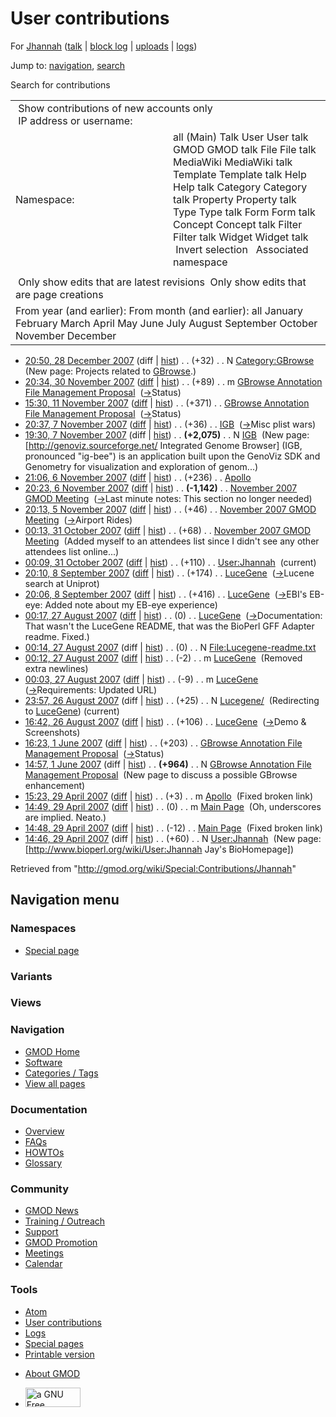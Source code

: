 <div id="mw-page-base" class="noprint">

</div>

<div id="mw-head-base" class="noprint">

</div>

<div id="content" class="mw-body" role="main">

<span id="top"></span>

<div id="mw-js-message" style="display:none;">

</div>



# <span dir="auto">User contributions</span>

<div id="bodyContent">

<div id="contentSub">

For [Jhannah](/wiki/User:Jhannah "User:Jhannah") (<a
href="/mediawiki/index.php?title=User_talk:Jhannah&amp;action=edit&amp;redlink=1"
class="new" title="User talk:Jhannah (page does not exist)">talk</a> \|
[block
log](/mediawiki/index.php?title=Special:Log/block&page=User%3AJhannah "Special:Log/block")
\|
[uploads](/wiki/Special:ListFiles/Jhannah "Special:ListFiles/Jhannah")
\| [logs](/wiki/Special:Log/Jhannah "Special:Log/Jhannah"))

</div>

<div id="jump-to-nav" class="mw-jump">

Jump to: [navigation](#mw-navigation), [search](#p-search)

</div>

<div id="mw-content-text">

Search for contributions

<table class="mw-contributions-table">
<colgroup>
<col style="width: 50%" />
<col style="width: 50%" />
</colgroup>
<tbody>
<tr class="odd">
<td colspan="2"> Show contributions of new accounts only<br />
 IP address or username:</td>
</tr>
<tr class="even">
<td class="mw-label">Namespace:</td>
<td>all (Main) Talk User User talk GMOD GMOD talk File File talk
MediaWiki MediaWiki talk Template Template talk Help Help talk Category
Category talk Property Property talk Type Type talk Form Form talk
Concept Concept talk Filter Filter talk Widget Widget talk  
 Invert selection 
 Associated namespace </td>
</tr>
<tr class="odd">
<td colspan="2"></td>
</tr>
<tr class="even">
<td colspan="2"> Only show edits that are latest revisions
 Only show edits that are page creations</td>
</tr>
<tr class="odd">
<td colspan="2">From year (and earlier): From month (and earlier): all
January February March April May June July August September October
November December</td>
</tr>
</tbody>
</table>

- <a href="/mediawiki/index.php?title=Category:GBrowse&amp;oldid=3741"
  class="mw-changeslist-date" title="Category:GBrowse">20:50, 28 December
  2007</a> (diff \|
  [hist](/mediawiki/index.php?title=Category:GBrowse&action=history "Category:GBrowse"))
  <span class="mw-changeslist-separator">. .</span>
  <span class="mw-plusminus-pos" dir="ltr"
  title="32 bytes after change">(+32)</span>‎
  <span class="mw-changeslist-separator">. .</span> N
  <a href="/wiki/Category:GBrowse" class="mw-contributions-title"
  title="Category:GBrowse">Category:GBrowse</a> ‎
  <span class="comment">(New page: Projects related to
  [GBrowse](/wiki/GBrowse "GBrowse").)</span>
- <a
  href="/mediawiki/index.php?title=GBrowse_Annotation_File_Management_Proposal&amp;oldid=3509"
  class="mw-changeslist-date"
  title="GBrowse Annotation File Management Proposal">20:34, 30 November
  2007</a>
  ([diff](/mediawiki/index.php?title=GBrowse_Annotation_File_Management_Proposal&diff=prev&oldid=3509 "GBrowse Annotation File Management Proposal")
  \|
  [hist](/mediawiki/index.php?title=GBrowse_Annotation_File_Management_Proposal&action=history "GBrowse Annotation File Management Proposal"))
  <span class="mw-changeslist-separator">. .</span>
  <span class="mw-plusminus-pos" dir="ltr"
  title="1,627 bytes after change">(+89)</span>‎
  <span class="mw-changeslist-separator">. .</span> m
  <a href="/wiki/GBrowse_Annotation_File_Management_Proposal"
  class="mw-contributions-title"
  title="GBrowse Annotation File Management Proposal">GBrowse Annotation
  File Management Proposal</a> ‎
  <span class="comment">([→](/wiki/GBrowse_Annotation_File_Management_Proposal#Status "GBrowse Annotation File Management Proposal")‎<span dir="auto"><span class="autocomment">Status</span></span>)</span>
- <a
  href="/mediawiki/index.php?title=GBrowse_Annotation_File_Management_Proposal&amp;oldid=3429"
  class="mw-changeslist-date"
  title="GBrowse Annotation File Management Proposal">15:30, 11 November
  2007</a>
  ([diff](/mediawiki/index.php?title=GBrowse_Annotation_File_Management_Proposal&diff=prev&oldid=3429 "GBrowse Annotation File Management Proposal")
  \|
  [hist](/mediawiki/index.php?title=GBrowse_Annotation_File_Management_Proposal&action=history "GBrowse Annotation File Management Proposal"))
  <span class="mw-changeslist-separator">. .</span>
  <span class="mw-plusminus-pos" dir="ltr"
  title="1,538 bytes after change">(+371)</span>‎
  <span class="mw-changeslist-separator">. .</span>
  <a href="/wiki/GBrowse_Annotation_File_Management_Proposal"
  class="mw-contributions-title"
  title="GBrowse Annotation File Management Proposal">GBrowse Annotation
  File Management Proposal</a> ‎
  <span class="comment">([→](/wiki/GBrowse_Annotation_File_Management_Proposal#Status "GBrowse Annotation File Management Proposal")‎<span dir="auto"><span class="autocomment">Status</span></span>)</span>
- <a href="/mediawiki/index.php?title=IGB&amp;oldid=3368"
  class="mw-changeslist-date" title="IGB">20:37, 7 November 2007</a>
  ([diff](/mediawiki/index.php?title=IGB&diff=prev&oldid=3368 "IGB") \|
  [hist](/mediawiki/index.php?title=IGB&action=history "IGB"))
  <span class="mw-changeslist-separator">. .</span>
  <span class="mw-plusminus-pos" dir="ltr"
  title="2,111 bytes after change">(+36)</span>‎
  <span class="mw-changeslist-separator">. .</span>
  <a href="/wiki/IGB" class="mw-contributions-title" title="IGB">IGB</a>
  ‎
  <span class="comment">([→](/wiki/IGB#Misc_plist_wars "IGB")‎<span dir="auto"><span class="autocomment">Misc
  plist wars</span></span>)</span>
- <a href="/mediawiki/index.php?title=IGB&amp;oldid=3367"
  class="mw-changeslist-date" title="IGB">19:30, 7 November 2007</a>
  (diff \| [hist](/mediawiki/index.php?title=IGB&action=history "IGB"))
  <span class="mw-changeslist-separator">. .</span> **(+2,075)**‎
  <span class="mw-changeslist-separator">. .</span> N
  <a href="/wiki/IGB" class="mw-contributions-title" title="IGB">IGB</a>
  ‎ <span class="comment">(New page: \[http://genoviz.sourceforge.net/
  Integrated Genome Browser\] (IGB, pronounced "ig-bee") is an
  application built upon the GenoViz SDK and Genometry for visualization
  and exploration of genom...)</span>
- <a href="/mediawiki/index.php?title=Apollo&amp;oldid=3346"
  class="mw-changeslist-date" title="Apollo">21:06, 6 November 2007</a>
  ([diff](/mediawiki/index.php?title=Apollo&diff=prev&oldid=3346 "Apollo")
  \| [hist](/mediawiki/index.php?title=Apollo&action=history "Apollo"))
  <span class="mw-changeslist-separator">. .</span>
  <span class="mw-plusminus-pos" dir="ltr"
  title="1,393 bytes after change">(+236)</span>‎
  <span class="mw-changeslist-separator">. .</span>
  <a href="/wiki/Apollo" class="mw-contributions-title"
  title="Apollo">Apollo</a> ‎
- <a
  href="/mediawiki/index.php?title=November_2007_GMOD_Meeting&amp;oldid=3335"
  class="mw-changeslist-date" title="November 2007 GMOD Meeting">20:23, 6
  November 2007</a>
  ([diff](/mediawiki/index.php?title=November_2007_GMOD_Meeting&diff=prev&oldid=3335 "November 2007 GMOD Meeting")
  \|
  [hist](/mediawiki/index.php?title=November_2007_GMOD_Meeting&action=history "November 2007 GMOD Meeting"))
  <span class="mw-changeslist-separator">. .</span> **(-1,142)**‎
  <span class="mw-changeslist-separator">. .</span>
  <a href="/wiki/November_2007_GMOD_Meeting"
  class="mw-contributions-title"
  title="November 2007 GMOD Meeting">November 2007 GMOD Meeting</a> ‎
  <span class="comment">([→](/wiki/November_2007_GMOD_Meeting#Last_minute_notes "November 2007 GMOD Meeting")‎<span dir="auto"><span class="autocomment">Last
  minute notes: </span> This section no longer needed</span>)</span>
- <a
  href="/mediawiki/index.php?title=November_2007_GMOD_Meeting&amp;oldid=3300"
  class="mw-changeslist-date" title="November 2007 GMOD Meeting">20:13, 5
  November 2007</a>
  ([diff](/mediawiki/index.php?title=November_2007_GMOD_Meeting&diff=prev&oldid=3300 "November 2007 GMOD Meeting")
  \|
  [hist](/mediawiki/index.php?title=November_2007_GMOD_Meeting&action=history "November 2007 GMOD Meeting"))
  <span class="mw-changeslist-separator">. .</span>
  <span class="mw-plusminus-pos" dir="ltr"
  title="4,374 bytes after change">(+46)</span>‎
  <span class="mw-changeslist-separator">. .</span>
  <a href="/wiki/November_2007_GMOD_Meeting"
  class="mw-contributions-title"
  title="November 2007 GMOD Meeting">November 2007 GMOD Meeting</a> ‎
  <span class="comment">([→](/wiki/November_2007_GMOD_Meeting#Airport_Rides "November 2007 GMOD Meeting")‎<span dir="auto"><span class="autocomment">Airport
  Rides</span></span>)</span>
- <a
  href="/mediawiki/index.php?title=November_2007_GMOD_Meeting&amp;oldid=3259"
  class="mw-changeslist-date" title="November 2007 GMOD Meeting">00:13, 31
  October 2007</a>
  ([diff](/mediawiki/index.php?title=November_2007_GMOD_Meeting&diff=prev&oldid=3259 "November 2007 GMOD Meeting")
  \|
  [hist](/mediawiki/index.php?title=November_2007_GMOD_Meeting&action=history "November 2007 GMOD Meeting"))
  <span class="mw-changeslist-separator">. .</span>
  <span class="mw-plusminus-pos" dir="ltr"
  title="2,134 bytes after change">(+68)</span>‎
  <span class="mw-changeslist-separator">. .</span>
  <a href="/wiki/November_2007_GMOD_Meeting"
  class="mw-contributions-title"
  title="November 2007 GMOD Meeting">November 2007 GMOD Meeting</a> ‎
  <span class="comment">(Added myself to an attendees list since I
  didn't see any other attendees list online...)</span>
- <a href="/mediawiki/index.php?title=User:Jhannah&amp;oldid=3258"
  class="mw-changeslist-date" title="User:Jhannah">00:09, 31 October
  2007</a>
  ([diff](/mediawiki/index.php?title=User:Jhannah&diff=prev&oldid=3258 "User:Jhannah")
  \|
  [hist](/mediawiki/index.php?title=User:Jhannah&action=history "User:Jhannah"))
  <span class="mw-changeslist-separator">. .</span>
  <span class="mw-plusminus-pos" dir="ltr"
  title="170 bytes after change">(+110)</span>‎
  <span class="mw-changeslist-separator">. .</span>
  <a href="/wiki/User:Jhannah" class="mw-contributions-title"
  title="User:Jhannah">User:Jhannah</a> ‎
  <span class="mw-uctop">(current)</span>
- <a href="/mediawiki/index.php?title=LuceGene&amp;oldid=3047"
  class="mw-changeslist-date" title="LuceGene">20:10, 8 September 2007</a>
  ([diff](/mediawiki/index.php?title=LuceGene&diff=prev&oldid=3047 "LuceGene")
  \|
  [hist](/mediawiki/index.php?title=LuceGene&action=history "LuceGene"))
  <span class="mw-changeslist-separator">. .</span>
  <span class="mw-plusminus-pos" dir="ltr"
  title="5,840 bytes after change">(+174)</span>‎
  <span class="mw-changeslist-separator">. .</span>
  <a href="/wiki/LuceGene" class="mw-contributions-title"
  title="LuceGene">LuceGene</a> ‎
  <span class="comment">([→](/wiki/LuceGene#Lucene_search_at_Uniprot "LuceGene")‎<span dir="auto"><span class="autocomment">Lucene
  search at Uniprot</span></span>)</span>
- <a href="/mediawiki/index.php?title=LuceGene&amp;oldid=3046"
  class="mw-changeslist-date" title="LuceGene">20:06, 8 September 2007</a>
  ([diff](/mediawiki/index.php?title=LuceGene&diff=prev&oldid=3046 "LuceGene")
  \|
  [hist](/mediawiki/index.php?title=LuceGene&action=history "LuceGene"))
  <span class="mw-changeslist-separator">. .</span>
  <span class="mw-plusminus-pos" dir="ltr"
  title="5,666 bytes after change">(+416)</span>‎
  <span class="mw-changeslist-separator">. .</span>
  <a href="/wiki/LuceGene" class="mw-contributions-title"
  title="LuceGene">LuceGene</a> ‎
  <span class="comment">([→](/wiki/LuceGene#EBI.27s_EB-eye "LuceGene")‎<span dir="auto"><span class="autocomment">EBI's
  EB-eye: </span> Added note about my EB-eye experience</span>)</span>
- <a href="/mediawiki/index.php?title=LuceGene&amp;oldid=2971"
  class="mw-changeslist-date" title="LuceGene">00:17, 27 August 2007</a>
  ([diff](/mediawiki/index.php?title=LuceGene&diff=prev&oldid=2971 "LuceGene")
  \|
  [hist](/mediawiki/index.php?title=LuceGene&action=history "LuceGene"))
  <span class="mw-changeslist-separator">. .</span>
  <span class="mw-plusminus-null" dir="ltr"
  title="4,868 bytes after change">(0)</span>‎
  <span class="mw-changeslist-separator">. .</span>
  <a href="/wiki/LuceGene" class="mw-contributions-title"
  title="LuceGene">LuceGene</a> ‎
  <span class="comment">([→](/wiki/LuceGene#Documentation "LuceGene")‎<span dir="auto"><span class="autocomment">Documentation:
  </span> That wasn't the LuceGene README, that was the BioPerl GFF
  Adapter readme. Fixed.</span>)</span>
- <a
  href="/mediawiki/index.php?title=File:Lucegene-readme.txt&amp;oldid=2970"
  class="mw-changeslist-date" title="File:Lucegene-readme.txt">00:14, 27
  August 2007</a> (diff \|
  [hist](/mediawiki/index.php?title=File:Lucegene-readme.txt&action=history "File:Lucegene-readme.txt"))
  <span class="mw-changeslist-separator">. .</span>
  <span class="mw-plusminus-null" dir="ltr"
  title="0 bytes after change">(0)</span>‎
  <span class="mw-changeslist-separator">. .</span> N
  <a href="/wiki/File:Lucegene-readme.txt" class="mw-contributions-title"
  title="File:Lucegene-readme.txt">File:Lucegene-readme.txt</a> ‎
- <a href="/mediawiki/index.php?title=LuceGene&amp;oldid=2969"
  class="mw-changeslist-date" title="LuceGene">00:12, 27 August 2007</a>
  ([diff](/mediawiki/index.php?title=LuceGene&diff=prev&oldid=2969 "LuceGene")
  \|
  [hist](/mediawiki/index.php?title=LuceGene&action=history "LuceGene"))
  <span class="mw-changeslist-separator">. .</span>
  <span class="mw-plusminus-neg" dir="ltr"
  title="4,868 bytes after change">(-2)</span>‎
  <span class="mw-changeslist-separator">. .</span> m
  <a href="/wiki/LuceGene" class="mw-contributions-title"
  title="LuceGene">LuceGene</a> ‎ <span class="comment">(Removed extra
  newlines)</span>
- <a href="/mediawiki/index.php?title=LuceGene&amp;oldid=2968"
  class="mw-changeslist-date" title="LuceGene">00:03, 27 August 2007</a>
  ([diff](/mediawiki/index.php?title=LuceGene&diff=prev&oldid=2968 "LuceGene")
  \|
  [hist](/mediawiki/index.php?title=LuceGene&action=history "LuceGene"))
  <span class="mw-changeslist-separator">. .</span>
  <span class="mw-plusminus-neg" dir="ltr"
  title="4,870 bytes after change">(-9)</span>‎
  <span class="mw-changeslist-separator">. .</span> m
  <a href="/wiki/LuceGene" class="mw-contributions-title"
  title="LuceGene">LuceGene</a> ‎
  <span class="comment">([→](/wiki/LuceGene#Requirements "LuceGene")‎<span dir="auto"><span class="autocomment">Requirements:
  </span> Updated URL</span>)</span>
- <a href="/mediawiki/index.php?title=Lucegene/&amp;oldid=2967"
  class="mw-changeslist-date" title="Lucegene/">23:57, 26 August 2007</a>
  (diff \|
  [hist](/mediawiki/index.php?title=Lucegene/&action=history "Lucegene/"))
  <span class="mw-changeslist-separator">. .</span>
  <span class="mw-plusminus-pos" dir="ltr"
  title="25 bytes after change">(+25)</span>‎
  <span class="mw-changeslist-separator">. .</span> N
  <a href="/mediawiki/index.php?title=Lucegene/&amp;redirect=no"
  class="mw-redirect mw-contributions-title"
  title="Lucegene/">Lucegene/</a> ‎ <span class="comment">(Redirecting to
  [LuceGene](/wiki/LuceGene "LuceGene"))</span>
  <span class="mw-uctop">(current)</span>
- <a href="/mediawiki/index.php?title=LuceGene&amp;oldid=2966"
  class="mw-changeslist-date" title="LuceGene">16:42, 26 August 2007</a>
  ([diff](/mediawiki/index.php?title=LuceGene&diff=prev&oldid=2966 "LuceGene")
  \|
  [hist](/mediawiki/index.php?title=LuceGene&action=history "LuceGene"))
  <span class="mw-changeslist-separator">. .</span>
  <span class="mw-plusminus-pos" dir="ltr"
  title="4,879 bytes after change">(+106)</span>‎
  <span class="mw-changeslist-separator">. .</span>
  <a href="/wiki/LuceGene" class="mw-contributions-title"
  title="LuceGene">LuceGene</a> ‎
  <span class="comment">([→](/wiki/LuceGene#Demo_.26_Screenshots "LuceGene")‎<span dir="auto"><span class="autocomment">Demo
  & Screenshots</span></span>)</span>
- <a
  href="/mediawiki/index.php?title=GBrowse_Annotation_File_Management_Proposal&amp;oldid=2655"
  class="mw-changeslist-date"
  title="GBrowse Annotation File Management Proposal">16:23, 1 June
  2007</a>
  ([diff](/mediawiki/index.php?title=GBrowse_Annotation_File_Management_Proposal&diff=prev&oldid=2655 "GBrowse Annotation File Management Proposal")
  \|
  [hist](/mediawiki/index.php?title=GBrowse_Annotation_File_Management_Proposal&action=history "GBrowse Annotation File Management Proposal"))
  <span class="mw-changeslist-separator">. .</span>
  <span class="mw-plusminus-pos" dir="ltr"
  title="1,167 bytes after change">(+203)</span>‎
  <span class="mw-changeslist-separator">. .</span>
  <a href="/wiki/GBrowse_Annotation_File_Management_Proposal"
  class="mw-contributions-title"
  title="GBrowse Annotation File Management Proposal">GBrowse Annotation
  File Management Proposal</a> ‎
  <span class="comment">([→](/wiki/GBrowse_Annotation_File_Management_Proposal#Status "GBrowse Annotation File Management Proposal")‎<span dir="auto"><span class="autocomment">Status</span></span>)</span>
- <a
  href="/mediawiki/index.php?title=GBrowse_Annotation_File_Management_Proposal&amp;oldid=2654"
  class="mw-changeslist-date"
  title="GBrowse Annotation File Management Proposal">14:57, 1 June
  2007</a> (diff \|
  [hist](/mediawiki/index.php?title=GBrowse_Annotation_File_Management_Proposal&action=history "GBrowse Annotation File Management Proposal"))
  <span class="mw-changeslist-separator">. .</span> **(+964)**‎
  <span class="mw-changeslist-separator">. .</span> N
  <a href="/wiki/GBrowse_Annotation_File_Management_Proposal"
  class="mw-contributions-title"
  title="GBrowse Annotation File Management Proposal">GBrowse Annotation
  File Management Proposal</a> ‎ <span class="comment">(New page to
  discuss a possible GBrowse enhancement)</span>
- <a href="/mediawiki/index.php?title=Apollo&amp;oldid=2594"
  class="mw-changeslist-date" title="Apollo">15:23, 29 April 2007</a>
  ([diff](/mediawiki/index.php?title=Apollo&diff=prev&oldid=2594 "Apollo")
  \| [hist](/mediawiki/index.php?title=Apollo&action=history "Apollo"))
  <span class="mw-changeslist-separator">. .</span>
  <span class="mw-plusminus-pos" dir="ltr"
  title="1,049 bytes after change">(+3)</span>‎
  <span class="mw-changeslist-separator">. .</span> m
  <a href="/wiki/Apollo" class="mw-contributions-title"
  title="Apollo">Apollo</a> ‎ <span class="comment">(Fixed broken
  link)</span>
- <a href="/mediawiki/index.php?title=Main_Page&amp;oldid=2593"
  class="mw-changeslist-date" title="Main Page">14:49, 29 April 2007</a>
  ([diff](/mediawiki/index.php?title=Main_Page&diff=prev&oldid=2593 "Main Page")
  \|
  [hist](/mediawiki/index.php?title=Main_Page&action=history "Main Page"))
  <span class="mw-changeslist-separator">. .</span>
  <span class="mw-plusminus-null" dir="ltr"
  title="4,960 bytes after change">(0)</span>‎
  <span class="mw-changeslist-separator">. .</span> m
  <a href="/wiki/Main_Page" class="mw-contributions-title"
  title="Main Page">Main Page</a> ‎ <span class="comment">(Oh,
  underscores are implied. Neato.)</span>
- <a href="/mediawiki/index.php?title=Main_Page&amp;oldid=2592"
  class="mw-changeslist-date" title="Main Page">14:48, 29 April 2007</a>
  ([diff](/mediawiki/index.php?title=Main_Page&diff=prev&oldid=2592 "Main Page")
  \|
  [hist](/mediawiki/index.php?title=Main_Page&action=history "Main Page"))
  <span class="mw-changeslist-separator">. .</span>
  <span class="mw-plusminus-neg" dir="ltr"
  title="4,960 bytes after change">(-12)</span>‎
  <span class="mw-changeslist-separator">. .</span>
  <a href="/wiki/Main_Page" class="mw-contributions-title"
  title="Main Page">Main Page</a> ‎ <span class="comment">(Fixed broken
  link)</span>
- <a href="/mediawiki/index.php?title=User:Jhannah&amp;oldid=2591"
  class="mw-changeslist-date" title="User:Jhannah">14:46, 29 April
  2007</a> (diff \|
  [hist](/mediawiki/index.php?title=User:Jhannah&action=history "User:Jhannah"))
  <span class="mw-changeslist-separator">. .</span>
  <span class="mw-plusminus-pos" dir="ltr"
  title="60 bytes after change">(+60)</span>‎
  <span class="mw-changeslist-separator">. .</span> N
  <a href="/wiki/User:Jhannah" class="mw-contributions-title"
  title="User:Jhannah">User:Jhannah</a> ‎ <span class="comment">(New
  page: \[http://www.bioperl.org/wiki/User:Jhannah Jay's
  BioHomepage\])</span>

</div>

<div class="printfooter">

Retrieved from "<http://gmod.org/wiki/Special:Contributions/Jhannah>"

</div>

<div id="catlinks" class="catlinks catlinks-allhidden">

</div>

<div class="visualClear">

</div>

</div>

</div>

<div id="mw-navigation">

## Navigation menu

<div id="mw-head">



<div id="left-navigation">

<div id="p-namespaces" class="vectorTabs" role="navigation"
aria-labelledby="p-namespaces-label">

### Namespaces

- <span id="ca-nstab-special">[Special
  page](/wiki/Special:Contributions/Jhannah "This is a special page, you cannot edit the page itself")</span>

</div>

<div id="p-variants" class="vectorMenu emptyPortlet" role="navigation"
aria-labelledby="p-variants-label">

### 

### Variants[](#)

<div class="menu">

</div>

</div>

</div>

<div id="right-navigation">

<div id="p-views" class="vectorTabs emptyPortlet" role="navigation"
aria-labelledby="p-views-label">

### Views

</div>



</div>



</div>

</div>

</div>

<div id="mw-panel">

<div id="p-logo" role="banner">

<a href="/wiki/Main_Page"
style="background-image: url(http://gmod.org/images/GMOD-cogs.png);"
title="Visit the main page"></a>

</div>

<div id="p-Navigation" class="portal" role="navigation"
aria-labelledby="p-Navigation-label">

### Navigation

<div class="body">

- <span id="n-GMOD-Home">[GMOD Home](/wiki/Main_Page)</span>
- <span id="n-Software">[Software](/wiki/GMOD_Components)</span>
- <span id="n-Categories-.2F-Tags">[Categories /
  Tags](/wiki/Categories)</span>
- <span id="n-View-all-pages">[View all
  pages](/wiki/Special:AllPages)</span>

</div>

</div>

<div id="p-Documentation" class="portal" role="navigation"
aria-labelledby="p-Documentation-label">

### Documentation

<div class="body">

- <span id="n-Overview">[Overview](/wiki/Overview)</span>
- <span id="n-FAQs">[FAQs](/wiki/Category:FAQ)</span>
- <span id="n-HOWTOs">[HOWTOs](/wiki/Category:HOWTO)</span>
- <span id="n-Glossary">[Glossary](/wiki/Glossary)</span>

</div>

</div>

<div id="p-Community" class="portal" role="navigation"
aria-labelledby="p-Community-label">

### Community

<div class="body">

- <span id="n-GMOD-News">[GMOD News](/wiki/GMOD_News)</span>
- <span id="n-Training-.2F-Outreach">[Training /
  Outreach](/wiki/Training_and_Outreach)</span>
- <span id="n-Support">[Support](/wiki/Support)</span>
- <span id="n-GMOD-Promotion">[GMOD
  Promotion](/wiki/GMOD_Promotion)</span>
- <span id="n-Meetings">[Meetings](/wiki/Meetings)</span>
- <span id="n-Calendar">[Calendar](/wiki/Calendar)</span>

</div>

</div>

<div id="p-tb" class="portal" role="navigation"
aria-labelledby="p-tb-label">

### Tools

<div class="body">

- <span id="feedlinks"><a
  href="http://gmod.org/mediawiki/index.php?title=Special:Contributions/Jhannah&amp;feed=atom"
  id="feed-atom" class="feedlink" rel="alternate"
  type="application/atom+xml" title="Atom feed for this page">Atom</a></span>
- <span id="t-contributions">[User
  contributions](/wiki/Special:Contributions/Jhannah "A list of contributions of this user")</span>
- <span id="t-log">[Logs](/wiki/Special:Log/Jhannah)</span>
- <span id="t-specialpages"><a href="/wiki/Special:SpecialPages" accesskey="q"
  title="A list of all special pages [q]">Special pages</a></span>
- <span id="t-print"><a
  href="/mediawiki/index.php?title=Special:Contributions/Jhannah&amp;printable=yes"
  rel="alternate" accesskey="p"
  title="Printable version of this page [p]">Printable version</a></span>

</div>

</div>

</div>

</div>

<div id="footer" role="contentinfo">

- <span id="footer-places-about">[About
  GMOD](/wiki/GMOD:About "GMOD:About")</span>

<!-- -->

- <span id="footer-copyrightico">[<img src="http://www.gnu.org/graphics/gfdl-logo-small.png" width="88"
  height="31" alt="a GNU Free Documentation License" />](http://www.gnu.org/licenses/fdl-1.3.html)</span>




</div>
